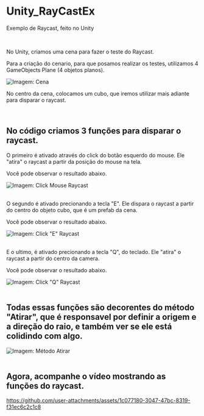 <h1>Unity_RayCastEx</h1>
<p>Exemplo de Raycast, feito no Unity</p><br>
<p>No Unity, criamos uma cena para fazer o teste do Raycast.</p>
<p>Para a criação do cenario, para que posamos realizar os testes, utilizamos 4 GameObjects Plane (4 objetos planos).</p>

![Imagem: Cena](https://github.com/user-attachments/assets/f7a9e976-827a-4149-8c09-0cf21cf42436)
<p>No centro da cena, colocamos um cubo, que iremos utilizar mais adiante para disparar o raycast.</p>
<br>
<h2>No código criamos 3 funções para disparar o raycast.</h2>
<p>O primeiro é ativado através do click do botão esquerdo do mouse. Ele "atira" o raycast a partir da posição do mouse na tela.</p>
<p>Você pode observar o resultado abaixo.</p>

![Imagem: Click Mouse Raycast](https://github.com/user-attachments/assets/fc0c4e85-3f0d-4ec3-8550-c07a9376703e)
<br><br>
<p>O segundo é ativado precionando a tecla "E". Ele dispara o raycast a partir do centro do objeto cubo, que é um prefab da cena.</p>
<p>Você pode observar o resultado abaixo.</p>

![Imagem: Click "E" Raycast](https://github.com/user-attachments/assets/68876038-06cf-4cff-bff6-d8c341738d7b)
<br><br>
<p>E o ultimo, é ativado precionando a tecla "Q", do teclado. Ele "atira" o raycast a partir do centro da camera.</p>
<p>Você pode observar o resultado abaixo.</p>

![Imagem: Click "Q" Raycast](https://github.com/user-attachments/assets/e3585fc9-b0fa-45f7-b0ba-089a049cee8f)
<br><br>
<h2>Todas essas funções são decorentes do método "Atirar", que é responsavel por definir a origem e a direção do raio, e também ver se ele está colidindo com algo.</h2>

![Imagem: Método Atirar](https://github.com/user-attachments/assets/5263e50a-60fd-4cd1-b87a-319c5c898af0)
<br><br>
<h2>Agora, acompanhe o vídeo mostrando as funções do raycast.</h2>

https://github.com/user-attachments/assets/1c077180-3047-47bc-8319-f31ec6c2c1c8
